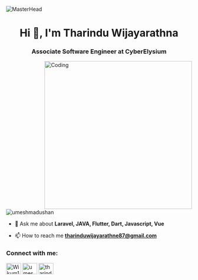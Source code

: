 ![MasterHead](https://www.instavyapar.com/images/inner-page/CMS-web-development.gif)

<h1 align="center">Hi 👋, I'm Tharindu Wijayarathna</h1>
<h3 align="center">Associate Software Engineer at CyberElysium</h3>
<img align="right" alt="Coding" width="400" src="https://camo.githubusercontent.com/cae12fddd9d6982901d82580bdf321d81fb299141098ca1c2d4891870827bf17/68747470733a2f2f6d69726f2e6d656469756d2e636f6d2f6d61782f313336302f302a37513379765349765f7430696f4a2d5a2e676966">

<!-- <p align="left"> <img src="https://komarev.com/ghpvc/?username=umeshmadushan&label=Profile%20views&color=0e75b6&style=flat" alt="umeshmadushan" /> </p> -->
<p align="left"> <img src="https://camo.githubusercontent.com/c1440c268f851ed76ac595b1e62fa9fbf032ca04310d0bf99b953aac746fd3d5/68747470733a2f2f63646e2e6d79706f7274666f6c696f2e636f6d2f32666366636231303337383832353134353061383330343337386466666465642f61363263303437662d383336392d343933632d616231342d3731656635316265626335355f72775f313230302e6769663f683d6538633763653535623332363331396561636133313663633165373435313866" alt="umeshmadushan" /> </p>

- 💬 Ask me about **Laravel, JAVA, Flutter, Dart, Javascript, Vue**

- 📫 How to reach me **tharinduwijayarathne87@gmail.com**

<h3 align="left">Connect with me:</h3>
<p align="left">
<a href="https://twitter.com/TharinduWijaya4" target="blank"><img align="center" src="https://raw.githubusercontent.com/rahuldkjain/github-profile-readme-generator/master/src/images/icons/Social/twitter.svg" alt="Wikum1100" height="30" width="40" /></a>
<a href="https://www.linkedin.com/in/tharindu-wijayarathna-98499a203/" target="blank"><img align="center" src="https://raw.githubusercontent.com/rahuldkjain/github-profile-readme-generator/master/src/images/icons/Social/linked-in-alt.svg" alt="umesh-madushan-46b163226" height="30" width="40" /></a>
<a href="https://www.instagram.com/tharindu_ww" target="blank"><img align="center" src="https://raw.githubusercontent.com/rahuldkjain/github-profile-readme-generator/master/src/images/icons/Social/instagram.svg" alt="tharindu" height="30" width="40" /></a>
</p>
